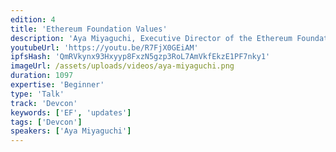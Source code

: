 ```yaml
---
edition: 4
title: 'Ethereum Foundation Values'
description: 'Aya Miyaguchi, Executive Director of the Ethereum Foundation, discusses the values, philosophy, structure & purpose of the EF, as well as her history & thoughts on decentralization, and urges us to remember why we continue to build Ethereum.'
youtubeUrl: 'https://youtu.be/R7FjX0GEiAM'
ipfsHash: 'QmRVkynx93Hxyyp8FxzN5gzp3RoL7AmVkfEkzE1PF7nky1'
imageUrl: /assets/uploads/videos/aya-miyaguchi.png
duration: 1097
expertise: 'Beginner'
type: 'Talk'
track: 'Devcon'
keywords: ['EF', 'updates']
tags: ['Devcon']
speakers: ['Aya Miyaguchi']
---
```

